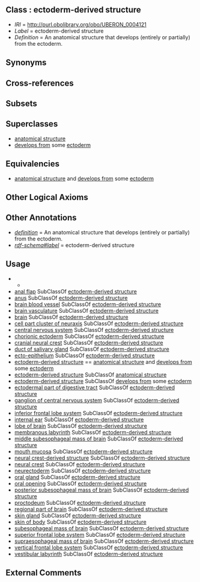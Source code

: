 
## Class : ectoderm-derived structure

 * *IRI* = http://purl.obolibrary.org/obo/UBERON_0004121
 * *Label* = ectoderm-derived structure
 * *Definition* = An anatomical structure that develops (entirely or partially) from the ectoderm.

## Synonyms


## Cross-references


## Subsets


## Superclasses

 * [anatomical structure](../../UBERON/61/UBERON_0000061.md)
 * [develops from](../../RO/02/RO_0002202.md) some [ectoderm](../../UBERON/24/UBERON_0000924.md)

## Equivalencies

 * [anatomical structure](../../UBERON/61/UBERON_0000061.md) and [develops from](../../RO/02/RO_0002202.md) some [ectoderm](../../UBERON/24/UBERON_0000924.md)

## Other Logical Axioms


## Other Annotations

 * *[definition](../../IAO/15/IAO_0000115.md)* = An anatomical structure that develops (entirely or partially) from the ectoderm.
 * *[rdf-schema#label](../../el/rdf-schema#label.md)* = ectoderm-derived structure

## Usage

 * -
 * [anal flap](../../CEPH/09/CEPH_0000009.md) SubClassOf [ectoderm-derived structure](../../UBERON/21/UBERON_0004121.md)
 * [anus](../../UBERON/45/UBERON_0001245.md) SubClassOf [ectoderm-derived structure](../../UBERON/21/UBERON_0004121.md)
 * [brain blood vessel](../../UBERON/99/UBERON_0003499.md) SubClassOf [ectoderm-derived structure](../../UBERON/21/UBERON_0004121.md)
 * [brain vasculature](../../UBERON/84/UBERON_0005284.md) SubClassOf [ectoderm-derived structure](../../UBERON/21/UBERON_0004121.md)
 * [brain](../../UBERON/55/UBERON_0000955.md) SubClassOf [ectoderm-derived structure](../../UBERON/21/UBERON_0004121.md)
 * [cell part cluster of neuraxis](../../UBERON/15/UBERON_0011215.md) SubClassOf [ectoderm-derived structure](../../UBERON/21/UBERON_0004121.md)
 * [central nervous system](../../UBERON/17/UBERON_0001017.md) SubClassOf [ectoderm-derived structure](../../UBERON/21/UBERON_0004121.md)
 * [chorionic ectoderm](../../UBERON/74/UBERON_0003374.md) SubClassOf [ectoderm-derived structure](../../UBERON/21/UBERON_0004121.md)
 * [cranial neural crest](../../UBERON/99/UBERON_0003099.md) SubClassOf [ectoderm-derived structure](../../UBERON/21/UBERON_0004121.md)
 * [duct of salivary gland](../../UBERON/37/UBERON_0001837.md) SubClassOf [ectoderm-derived structure](../../UBERON/21/UBERON_0004121.md)
 * [ecto-epithelium](../../UBERON/71/UBERON_0010371.md) SubClassOf [ectoderm-derived structure](../../UBERON/21/UBERON_0004121.md)
 * [ectoderm-derived structure](../../UBERON/21/UBERON_0004121.md) == [anatomical structure](../../UBERON/61/UBERON_0000061.md) and [develops from](../../RO/02/RO_0002202.md) some [ectoderm](../../UBERON/24/UBERON_0000924.md)
 * [ectoderm-derived structure](../../UBERON/21/UBERON_0004121.md) SubClassOf [anatomical structure](../../UBERON/61/UBERON_0000061.md)
 * [ectoderm-derived structure](../../UBERON/21/UBERON_0004121.md) SubClassOf [develops from](../../RO/02/RO_0002202.md) some [ectoderm](../../UBERON/24/UBERON_0000924.md)
 * [ectodermal part of digestive tract](../../UBERON/06/UBERON_0004906.md) SubClassOf [ectoderm-derived structure](../../UBERON/21/UBERON_0004121.md)
 * [ganglion of central nervous system](../../UBERON/39/UBERON_0003339.md) SubClassOf [ectoderm-derived structure](../../UBERON/21/UBERON_0004121.md)
 * [inferior frontal lobe system](../../CEPH/37/CEPH_0000137.md) SubClassOf [ectoderm-derived structure](../../UBERON/21/UBERON_0004121.md)
 * [internal ear](../../UBERON/46/UBERON_0001846.md) SubClassOf [ectoderm-derived structure](../../UBERON/21/UBERON_0004121.md)
 * [lobe of brain](../../CEPH/93/CEPH_0000293.md) SubClassOf [ectoderm-derived structure](../../UBERON/21/UBERON_0004121.md)
 * [membranous labyrinth](../../UBERON/49/UBERON_0001849.md) SubClassOf [ectoderm-derived structure](../../UBERON/21/UBERON_0004121.md)
 * [middle subesophageal mass of brain](../../CEPH/97/CEPH_0000297.md) SubClassOf [ectoderm-derived structure](../../UBERON/21/UBERON_0004121.md)
 * [mouth mucosa](../../UBERON/29/UBERON_0003729.md) SubClassOf [ectoderm-derived structure](../../UBERON/21/UBERON_0004121.md)
 * [neural crest-derived structure](../../UBERON/13/UBERON_0010313.md) SubClassOf [ectoderm-derived structure](../../UBERON/21/UBERON_0004121.md)
 * [neural crest](../../UBERON/42/UBERON_0002342.md) SubClassOf [ectoderm-derived structure](../../UBERON/21/UBERON_0004121.md)
 * [neurectoderm](../../UBERON/46/UBERON_0002346.md) SubClassOf [ectoderm-derived structure](../../UBERON/21/UBERON_0004121.md)
 * [oral gland](../../UBERON/47/UBERON_0010047.md) SubClassOf [ectoderm-derived structure](../../UBERON/21/UBERON_0004121.md)
 * [oral opening](../../UBERON/66/UBERON_0000166.md) SubClassOf [ectoderm-derived structure](../../UBERON/21/UBERON_0004121.md)
 * [posterior subesophageal mass of brain](../../CEPH/98/CEPH_0000298.md) SubClassOf [ectoderm-derived structure](../../UBERON/21/UBERON_0004121.md)
 * [proctodeum](../../UBERON/31/UBERON_0000931.md) SubClassOf [ectoderm-derived structure](../../UBERON/21/UBERON_0004121.md)
 * [regional part of brain](../../UBERON/16/UBERON_0002616.md) SubClassOf [ectoderm-derived structure](../../UBERON/21/UBERON_0004121.md)
 * [skin gland](../../UBERON/19/UBERON_0002419.md) SubClassOf [ectoderm-derived structure](../../UBERON/21/UBERON_0004121.md)
 * [skin of body](../../UBERON/97/UBERON_0002097.md) SubClassOf [ectoderm-derived structure](../../UBERON/21/UBERON_0004121.md)
 * [subesophageal mass of brain](../../CEPH/96/CEPH_0000296.md) SubClassOf [ectoderm-derived structure](../../UBERON/21/UBERON_0004121.md)
 * [superior frontal lobe system](../../CEPH/02/CEPH_0000302.md) SubClassOf [ectoderm-derived structure](../../UBERON/21/UBERON_0004121.md)
 * [supraesophageal mass of brain](../../CEPH/99/CEPH_0000299.md) SubClassOf [ectoderm-derived structure](../../UBERON/21/UBERON_0004121.md)
 * [vertical frontal lobe system](../../CEPH/03/CEPH_0000303.md) SubClassOf [ectoderm-derived structure](../../UBERON/21/UBERON_0004121.md)
 * [vestibular labyrinth](../../UBERON/62/UBERON_0001862.md) SubClassOf [ectoderm-derived structure](../../UBERON/21/UBERON_0004121.md)

## External Comments

